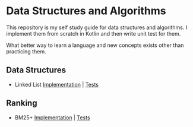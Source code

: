 # Data Structures and Algorithms

This repository is my self study guide for data structures and algorithms. I implement them from scratch in Kotlin
and then write unit test for them.

What better way to learn a language and new concepts exists other than practicing them.

## Data Structures

* Linked List [Implementation](https://github.com/dnutiu/dsa/blob/master/src/main/kotlin/data_structures/linked_list/LinkedList.kt) | [Tests](https://github.com/dnutiu/dsa/blob/master/src/test/kotlin/data_structures/linked_list/LinkedListTest.kt)

## Ranking

* BM25+ [Implementation](https://github.com/dnutiu/dsa/blob/master/src/main/kotlin/ranking/bm25/Bm25Plus.kt) | [Tests](https://github.com/dnutiu/dsa/blob/master/src/test/kotlin/ranking/bm25/BM25PlusTest.kt)